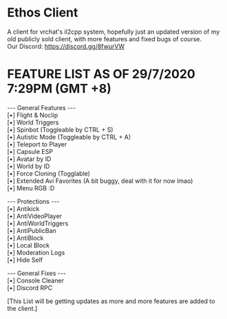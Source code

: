 # Ethos Client
 A client for vrchat's il2cpp system, hopefully just an updated version of my old publicly sold client, with more features and fixed bugs of course. <br />
 Our Discord: https://discord.gg/8fwurVW <br />

# FEATURE LIST AS OF 29/7/2020 7:29PM (GMT +8) <br />

--- General Features --- <br />
[•] Flight & Noclip <br />
[•] World Triggers <br />
[•] Spinbot (Toggleable by CTRL + S) <br />
[•] Autistic Mode (Toggleable by CTRL + A) <br />
[•] Teleport to Player <br />
[•] Capsule ESP <br /> 
[•] Avatar by ID <br />
[•] World by ID <br /> 
[•] Force Cloning (Togglable) <br /> 
[•] Extended Avi Favorites (A bit buggy, deal with it for now lmao) <br />
[•] Menu RGB :D <br />

--- Protections --- <br />
[•] Antikick <br /> 
[•] AntiVideoPlayer <br />
[•] AntiWorldTriggers <br />
[•] AntiPublicBan <br />
[•] AntiBlock <br />
[•] Local Block <br />
[•] Moderation Logs <br />
[•] Hide Self <br /> 

--- General Fixes --- <br /> 
[•] Console Cleaner <br />
[•] Discord RPC <br />

[This List will be getting updates as more and more features are added to the client.]
